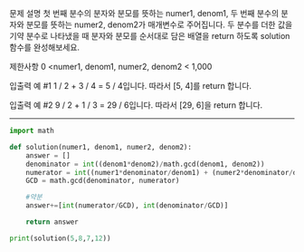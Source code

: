 문제 설명
첫 번째 분수의 분자와 분모를 뜻하는 numer1, denom1, 두 번째 분수의 분자와 분모를 뜻하는 numer2, denom2가 매개변수로 주어집니다. 두 분수를 더한 값을 기약 분수로 나타냈을 때 분자와 분모를 순서대로 담은 배열을 return 하도록 solution 함수를 완성해보세요.

제한사항
0 <numer1, denom1, numer2, denom2 < 1,000

입출력 예 #1
1 / 2 + 3 / 4 = 5 / 4입니다. 따라서 [5, 4]를 return 합니다.  

입출력 예 #2
9 / 2 + 1 / 3 = 29 / 6입니다. 따라서 [29, 6]을 return 합니다.

---
```python
import math

def solution(numer1, denom1, numer2, denom2):
    answer = []
    denominator = int((denom1*denom2)/math.gcd(denom1, denom2))
    numerator = int((numer1*denominator/denom1) + (numer2*denominator/denom2))
    GCD = math.gcd(denominator, numerator)

    #약분
    answer+=[int(numerator/GCD), int(denominator/GCD)]

    return answer

print(solution(5,8,7,12))
```
